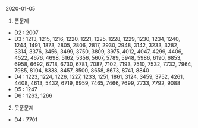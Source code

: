 2020-01-05

1. 푼문제
 - D2 : 2007 
 - D3 : 1213, 1215, 1216, 1220, 1221, 1225, 1228, 1229, 1230, 1234, 1240, 1244, 1491, 1873, 2805, 2806, 2817, 2930, 2948, 3142, 3233, 3282, 3314, 3376, 3456, 3499, 3750, 3809, 3975, 4012, 4047, 4299, 4406, 4522, 4676, 4698, 5162, 5356, 5607, 5789, 5948, 5986, 6190, 6853, 6958, 6692, 6718, 6730, 6781, 7087, 7102, 7193, 7510, 7532, 7732, 7964, 7985, 8104, 8338, 8457, 8500, 8658, 8673, 8741, 8840
 - D4 : 1223, 1224, 1226, 1227, 1233, 1251, 1861, 3124, 3459, 3752, 4261, 4408, 4613, 5432, 6719, 6959, 7465, 7466, 7699, 7733, 7792, 9088
 - D5 : 1247
 - D6 : 1263, 1266
2. 못푼문제 
 - D4 : 7701
